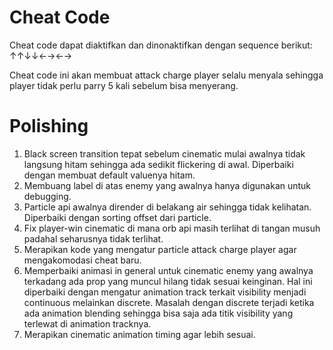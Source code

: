 # Cheat Code
Cheat code dapat diaktifkan dan dinonaktifkan dengan sequence berikut:
↑↑↓↓←→←→

Cheat code ini akan membuat attack charge player selalu menyala sehingga player tidak perlu parry 5 kali sebelum bisa menyerang.

# Polishing
1. Black screen transition tepat sebelum cinematic mulai awalnya tidak langsung hitam sehingga ada sedikit flickering di awal. Diperbaiki dengan membuat default valuenya hitam.
2. Membuang label di atas enemy yang awalnya hanya digunakan untuk debugging.
3. Particle api awalnya dirender di belakang air sehingga tidak kelihatan. Diperbaiki dengan sorting offset dari particle. 
4. Fix player-win cinematic di mana orb api masih terlihat di tangan musuh padahal seharusnya tidak terlihat.
5. Merapikan kode yang mengatur particle attack charge player agar mengakomodasi cheat baru.
6. Memperbaiki animasi in general untuk cinematic enemy yang awalnya terkadang ada prop yang muncul hilang tidak sesuai keinginan. Hal ini diperbaiki dengan mengatur animation track terkait visibility menjadi continuous melainkan discrete. Masalah dengan discrete terjadi ketika ada animation blending sehingga bisa saja ada titik visibility yang terlewat di animation tracknya.
7. Merapikan cinematic animation timing agar lebih sesuai.